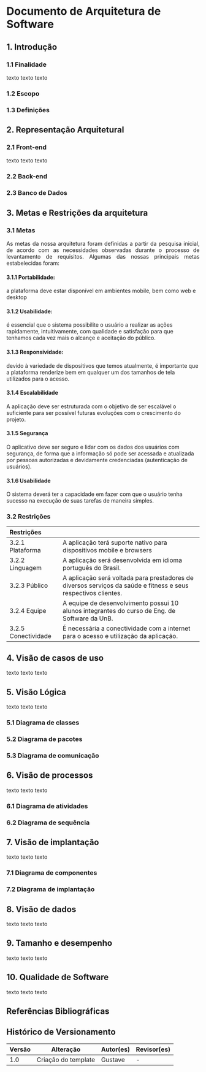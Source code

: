 # Documento de Arquitetura de Software

<!-- Gustave -->

## 1. Introdução

### 1.1 Finalidade

<p style="text-align: justify;">
 texto texto texto
</p>

### 1.2 Escopo

### 1.3 Definições

## 2. Representação Arquitetural

### 2.1 Front-end

<p style="text-align: justify;">
 texto texto texto
</p>

### 2.2 Back-end

### 2.3 Banco de Dados

<!-- Fim Gustave -->

<!-- Fernando -->

## 3. Metas e Restrições da arquitetura

### 3.1 Metas

<p style="text-align: justify;">
 As metas da nossa arquitetura foram definidas a partir da pesquisa inicial, de acordo com as necessidades observadas durante o processo de levantamento de requisitos. Algumas das nossas principais metas estabelecidas foram:
 
#### 3.1.1 Portabilidade:
a plataforma deve estar disponível em ambientes mobile, bem como web e desktop

#### 3.1.2 Usabilidade: 
é essencial que o sistema possibilite o usuário a realizar as ações rapidamente, intuitivamente, com qualidade e satisfação para que tenhamos cada vez mais o alcançe e aceitação do público.

#### 3.1.3 Responsividade:
devido à variedade de dispositivos que temos atualmente, é importante que a plataforma renderize bem em qualquer um dos tamanhos de tela utilizados para o acesso.

#### 3.1.4 Escalabilidade
A aplicação deve ser estruturada com o objetivo de ser escalável o suficiente para ser possível futuras evoluções com o crescimento do projeto.

#### 3.1.5 Segurança
O aplicativo deve ser seguro e lidar com os dados dos usuários com segurança, de forma que a informação só pode ser acessada e atualizada por pessoas autorizadas e devidamente credenciadas (autenticação de usuários).

#### 3.1.6 Usabilidade
O sistema deverá ter a capacidade em fazer com que o usuário tenha sucesso na execução de suas tarefas de maneira simples.

</p>

### 3.2 Restrições

|Restrições||
|:-----|:------|
|3.2.1 Plataforma|A aplicação terá suporte nativo para dispositivos mobile e browsers|
|3.2.2 Linguagem|A aplicação será desenvolvida em idioma português do Brasil.|
|3.2.3 Público|A aplicação será voltada para prestadores de diversos serviços da saúde e fitness e seus respectivos clientes.|
|3.2.4 Equipe|A equipe de desenvolvimento possui 10 alunos integrantes do curso de Eng. de Software da UnB.|
|3.2.5 Conectividade|É necessária a conectividade com a internet para o acesso e utilização da aplicação.|

<!-- Fim Fernando -->

<!-- Daniel -->

## 4. Visão de casos de uso

<p style="text-align: justify;">
 texto texto texto
</p>

<!-- Fim Daniel -->

<!-- Ricardo -->

## 5. Visão Lógica

<p style="text-align: justify;">
 texto texto texto
</p>

### 5.1 Diagrama de classes

### 5.2 Diagrama de pacotes

### 5.3 Diagrama de comunicação

<!-- Fim Ricardo -->

<!-- Lucas e Victor -->

## 6. Visão de processos

<p style="text-align: justify;">
 texto texto texto
</p>

### 6.1 Diagrama de atividades

### 6.2 Diagrama de sequência

<!-- Fim Lucas e Victor -->

<!-- Luis -->

## 7. Visão de implantação

<p style="text-align: justify;">
 texto texto texto
</p>

### 7.1 Diagrama de componentes

### 7.2 Diagrama de implantação

<!-- Fim Luis -->

<!-- Felipe -->

## 8. Visão de dados

<p style="text-align: justify;">
 texto texto texto
</p>

<!-- Fim Felipe -->

<!-- Wesley -->

## 9. Tamanho e desempenho

<p style="text-align: justify;">
 texto texto texto
</p>

## 10. Qualidade de Software

<p style="text-align: justify;">
 texto texto texto
</p>

<!-- Fim Wesley -->

## Referências Bibliográficas

>

## Histórico de Versionamento

| Versão | Alteração           | Autor(es) | Revisor(es) |
| ------ | ------------------- | --------- | ----------- |
| 1.0    | Criação do template | Gustave   | -           |
